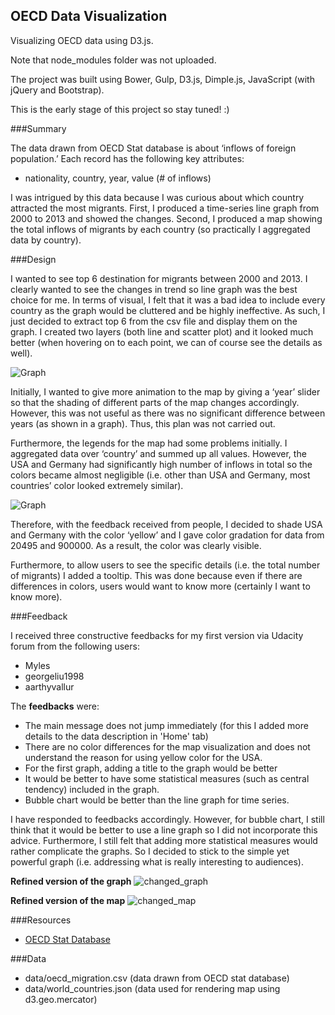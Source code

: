 ## OECD Data Visualization
Visualizing OECD data using D3.js.

Note that node_modules folder was not uploaded.

The project was built using Bower, Gulp, D3.js, Dimple.js, JavaScript (with jQuery and Bootstrap).

This is the early stage of this project so stay tuned! :)

###Summary

The data drawn from OECD Stat database is about ‘inflows of foreign population.’ Each record has the following key attributes:
* nationality, country, year, value (# of inflows)

I was intrigued by this data because I was curious about which country attracted the most migrants. First, I produced a time-series line graph from 2000 to 2013 and showed the changes. Second, I produced a map showing the total inflows of migrants by each country (so practically I aggregated data by country). 

###Design

I wanted to see top 6 destination for migrants between 2000 and 2013. I clearly wanted to see the changes in trend so line graph was the best choice for me. In terms of visual, I felt that it was a bad idea to include every country as the graph would be cluttered and be highly ineffective. As such, I just decided to extract top 6 from the csv file and display them on the graph. I created two layers (both line and scatter plot) and it looked much better (when hovering on to each point, we can of course see the details as well). 

![Graph](https://cdn-enterprise.discourse.org/udacity/uploads/default/optimized/3X/a/0/a083ecede68d666f8f7017e8e2407b66cf898e57_1_690x328.png)

Initially, I wanted to give more animation to the map by giving a ‘year’ slider so that the shading of different parts of the map changes accordingly. However, this was not useful as there was no significant difference between years (as shown in a graph). Thus, this plan was not carried out.

Furthermore, the legends for the map had some problems initially. I aggregated data over ‘country’ and summed up all values. However, the USA and Germany had significantly high number of inflows in total so the colors became almost negligible (i.e. other than USA and Germany, most countries’ color looked extremely similar).

![Graph](https://cdn-enterprise.discourse.org/udacity/uploads/default/optimized/3X/e/8/e892933dc0bbaaae471cdb1dfc48e2b8aef96ff0_1_690x364.png)

Therefore, with the feedback received from people, I decided to shade USA and Germany with the color ‘yellow’ and I gave color gradation for data from 20495 and 900000. As a result, the color was clearly visible.

Furthermore, to allow users to see the specific details (i.e. the total number of migrants) I added a tooltip. This was done because even if there are differences in colors, users would want to know more (certainly I want to know more). 

###Feedback

I received three constructive feedbacks for my first version via Udacity forum from the following users:
* Myles
* georgeliu1998
* aarthyvallur

The **feedbacks** were:
* The main message does not jump immediately (for this I added more details to the data description in 'Home' tab)
* There are no color differences for the map visualization and does not understand the reason for using yellow color for the USA.
* For the first graph, adding a title to the graph would be better
* It would be better to have some statistical measures (such as central tendency) included in the graph.
* Bubble chart would be better than the line graph for time series.

I have responded to feedbacks accordingly. However, for bubble chart, I still think that it would be better to use a line graph so I did not incorporate this advice. Furthermore, I still felt that adding more statistical measures would rather complicate the graphs. So I decided to stick to the simple yet powerful graph (i.e. addressing what is really interesting to audiences).

**Refined version of the graph**
![changed_graph](https://discussions.udacity.com/uploads/default/original/3X/1/4/1445d6a941de31c2ba008fd64d346251e805f8f7.png)

**Refined version of the map**
![changed_map](https://cdn-enterprise.discourse.org/udacity/uploads/default/optimized/3X/9/9/9959560dd2d9afa390bd6435aa986a00aba55f91_1_690x394.png)

###Resources

* [OECD Stat Database](http://stats.oecd.org/)

###Data

* data/oecd_migration.csv (data drawn from OECD stat database)
* data/world_countries.json (data used for rendering map using d3.geo.mercator)

